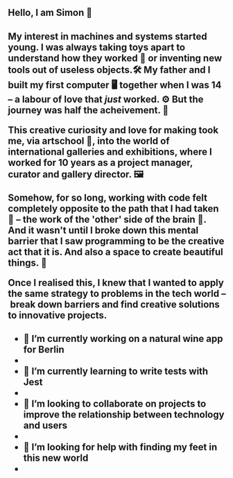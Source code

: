 <h2> Hello, I am Simon 🤝 <h2/>

My interest in machines and systems started young. I was always taking toys apart to understand how they worked 🧰 or inventing new tools out of useless objects.🛠
My father and I built my first computer 🖥 together when I was 14 – a labour of love that *just* worked. ⚙️ But the journey was half the acheivement. 🧭 

This creative curiosity and love for making took me, via artschool 🎨, into the world of international galleries and exhibitions, where I worked for 10 years as a project manager, curator and gallery director. 🖼

Somehow, for so long, working with code felt completely opposite to the path that I had taken 👾 – the work of the 'other' side of the brain 🧠.  And it wasn't until I broke down this mental barrier that I saw programming to be the creative act that it is. And also a space to create beautiful things. 🍎

Once I realised this, I knew that I wanted to apply the same strategy to problems in the tech world – break down barriers and find creative solutions to innovative projects.

<h2>
  <ul>
<li>🔭 I’m currently working on a natural wine app for Berlin <li/>
<li>🌱 I’m currently learning to write tests with Jest <li/>
<li>👯 I’m looking to collaborate on projects to improve the relationship between technology and users <li/>
<li>🤔 I’m looking for help with finding my feet in this new world <li/>
 <ul/>
<h2/>
